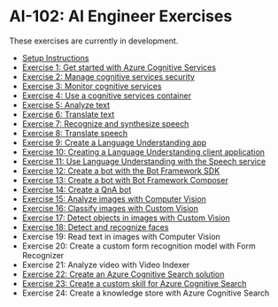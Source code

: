 # AI-102: AI Engineer Exercises

These exercises are currently in development.

- [Setup Instructions](./instructions/00-setup.md)
- [Exercise 1: Get started with Azure Cognitive Services](./instructions/01-get-started-cognitive-services.md)
- [Exercise 2: Manage cognitive services security](./instructions/02-cognitive-services-security.md)
- [Exercise 3: Monitor cognitive services](./instructions/03-monitor-cognitive-services.md)
- [Exercise 4: Use a cognitive services container](./instructions/04-use-a-container.md)
- [Exercise 5: Analyze text](./instructions/05-analyze-text.md)
- [Exercise 6: Translate text](./instructions/06-translate-text.md)
- [Exercise 7: Recognize and synthesize speech](./instructions/07-speech.md)
- [Exercise 8: Translate speech](./instructions/08-translate-speech.md)
- [Exercise 9: Create a Language Understanding app](./instructions/09-language-understanding-app.md)
- [Exercise 10: Creating a Language Understanding client application](./instructions/10-language-understanding-client.md)
- [Exercise 11: Use Language Understanding with the Speech service](./instructions/11-language-understanding-speech.md)
- [Exercise 12: Create a bot with the Bot Framework SDK](./instructions/12-bot-framework.md)
- [Exercise 13: Create a bot with Bot Framework Composer](./instructions/13-bot-composer.md)
- [Exercise 14: Create a QnA bot](./instructions/14-qna-maker.md)
- [Exercise 15: Analyze images with Computer Vision](./instructions/15-computer-vision.md)
- [Exercise 16: Classify images with Custom Vision](./instructions/16-image-classification.md)
- [Exercise 17: Detect objects in images with Custom Vision](./instructions/17-object-detection.md)
- [Exercise 18: Detect and recognize faces](./instructions/18-face-service.md)
- Exercise 19: Read text in images with Computer Vision
- Exercise 20: Create a custom form recognition model with Form Recognizer
- Exercise 21: Analyze video with Video Indexer
- [Exercise 22: Create an Azure Cognitive Search solution](./instructions/21-azure-search.md)
- [Exercise 23: Create a custom skill for Azure Cognitive Search](./instructions/22-search-skills.md)
- Exercise 24: Create a knowledge store with Azure Cognitive Search